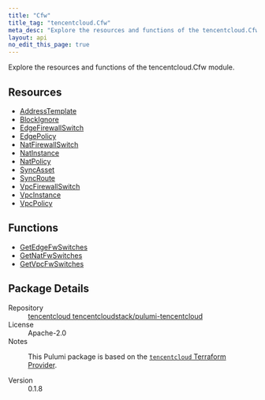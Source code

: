 ```yaml
---
title: "Cfw"
title_tag: "tencentcloud.Cfw"
meta_desc: "Explore the resources and functions of the tencentcloud.Cfw module."
layout: api
no_edit_this_page: true
---
```


<!-- WARNING: this file was generated by Pulumi Docs Generator. -->
<!-- Do not edit by hand unless you're certain you know what you are doing! -->

Explore the resources and functions of the tencentcloud.Cfw module.

<h2 id="resources">Resources</h2>
<ul class="api">
    <li><a href="addresstemplate/" title="AddressTemplate"><span class="api-symbol api-symbol--resource"></span>AddressTemplate</a></li>
    <li><a href="blockignore/" title="BlockIgnore"><span class="api-symbol api-symbol--resource"></span>BlockIgnore</a></li>
    <li><a href="edgefirewallswitch/" title="EdgeFirewallSwitch"><span class="api-symbol api-symbol--resource"></span>EdgeFirewallSwitch</a></li>
    <li><a href="edgepolicy/" title="EdgePolicy"><span class="api-symbol api-symbol--resource"></span>EdgePolicy</a></li>
    <li><a href="natfirewallswitch/" title="NatFirewallSwitch"><span class="api-symbol api-symbol--resource"></span>NatFirewallSwitch</a></li>
    <li><a href="natinstance/" title="NatInstance"><span class="api-symbol api-symbol--resource"></span>NatInstance</a></li>
    <li><a href="natpolicy/" title="NatPolicy"><span class="api-symbol api-symbol--resource"></span>NatPolicy</a></li>
    <li><a href="syncasset/" title="SyncAsset"><span class="api-symbol api-symbol--resource"></span>SyncAsset</a></li>
    <li><a href="syncroute/" title="SyncRoute"><span class="api-symbol api-symbol--resource"></span>SyncRoute</a></li>
    <li><a href="vpcfirewallswitch/" title="VpcFirewallSwitch"><span class="api-symbol api-symbol--resource"></span>VpcFirewallSwitch</a></li>
    <li><a href="vpcinstance/" title="VpcInstance"><span class="api-symbol api-symbol--resource"></span>VpcInstance</a></li>
    <li><a href="vpcpolicy/" title="VpcPolicy"><span class="api-symbol api-symbol--resource"></span>VpcPolicy</a></li>
</ul>

<h2 id="functions">Functions</h2>
<ul class="api">
    <li><a href="getedgefwswitches/" title="GetEdgeFwSwitches"><span class="api-symbol api-symbol--function"></span>GetEdgeFwSwitches</a></li>
    <li><a href="getnatfwswitches/" title="GetNatFwSwitches"><span class="api-symbol api-symbol--function"></span>GetNatFwSwitches</a></li>
    <li><a href="getvpcfwswitches/" title="GetVpcFwSwitches"><span class="api-symbol api-symbol--function"></span>GetVpcFwSwitches</a></li>
</ul>

<h2 id="package-details">Package Details</h2>
<dl class="package-details">
	<dt>Repository</dt>
	<dd><a href="https://github.com/tencentcloudstack/pulumi-tencentcloud">tencentcloud tencentcloudstack/pulumi-tencentcloud</a></dd>
	<dt>License</dt>
	<dd>Apache-2.0</dd>
	<dt>Notes</dt>
	<dd><p>This Pulumi package is based on the <a href="https://github.com/tencentcloudstack/terraform-provider-tencentcloud"><code>tencentcloud</code> Terraform Provider</a>.</p>
</dd>
	<dt>Version</dt>
	<dd>0.1.8</dd>
</dl>

